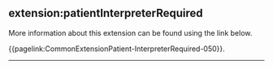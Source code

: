 ## extension:patientInterpreterRequired

More information about this extension can be found using the link below.

{{pagelink:CommonExtensionPatient-InterpreterRequired-050}}.

---
